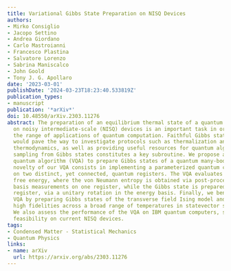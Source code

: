 ```yaml
---
title: Variational Gibbs State Preparation on NISQ Devices
authors:
- Mirko Consiglio
- Jacopo Settino
- Andrea Giordano
- Carlo Mastroianni
- Francesco Plastina
- Salvatore Lorenzo
- Sabrina Maniscalco
- John Goold
- Tony J. G. Apollaro
date: '2023-03-01'
publishDate: '2024-03-23T18:23:40.533819Z'
publication_types:
- manuscript
publication: '*arXiv*'
doi: 10.48550/arXiv.2303.11276
abstract: The preparation of an equilibrium thermal state of a quantum many-body system
  on noisy intermediate-scale (NISQ) devices is an important task in order to extend
  the range of applications of quantum computation. Faithful Gibbs state preparation
  would pave the way to investigate protocols such as thermalization and out-of-equilibrium
  thermodynamics, as well as providing useful resources for quantum algorithms, where
  sampling from Gibbs states constitutes a key subroutine. We propose a variational
  quantum algorithm (VQA) to prepare Gibbs states of a quantum many-body system. The
  novelty of our VQA consists in implementing a parameterized quantum circuit acting
  on two distinct, yet connected, quantum registers. The VQA evaluates the Helmholtz
  free energy, where the von Neumann entropy is obtained via post-processing of computational
  basis measurements on one register, while the Gibbs state is prepared on the other
  register, via a unitary rotation in the energy basis. Finally, we benchmark our
  VQA by preparing Gibbs states of the transverse field Ising model and achieve remarkably
  high fidelities across a broad range of temperatures in statevector simulations.
  We also assess the performance of the VQA on IBM quantum computers, showcasing its
  feasibility on current NISQ devices.
tags:
- Condensed Matter - Statistical Mechanics
- Quantum Physics
links:
- name: arXiv
  url: https://arxiv.org/abs/2303.11276
---
```

